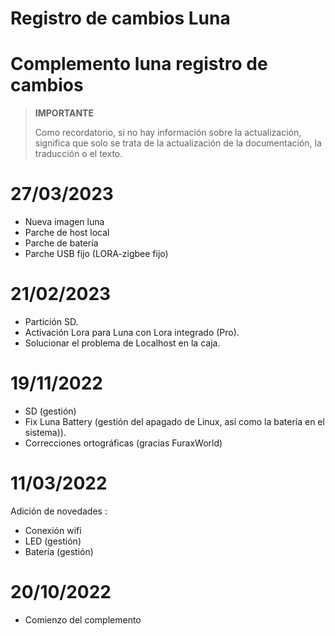 # Registro de cambios Luna

# Complemento luna registro de cambios

>**IMPORTANTE**
>
>Como recordatorio, si no hay información sobre la actualización, significa que solo se trata de la actualización de la documentación, la traducción o el texto.

# 27/03/2023

- Nueva imagen luna
- Parche de host local
- Parche de batería
- Parche USB fijo (LORA-zigbee fijo)

# 21/02/2023

- Partición SD.
- Activación Lora para Luna con Lora integrado (Pro).
- Solucionar el problema de Localhost en la caja.


# 19/11/2022

- SD (gestión)
- Fix Luna Battery (gestión del apagado de Linux, así como la batería en el sistema)).
- Correcciones ortográficas (gracias FuraxWorld)

# 11/03/2022

Adición de novedades : 

- Conexión wifi
- LED (gestión)
- Batería (gestión)

# 20/10/2022

- Comienzo del complemento

